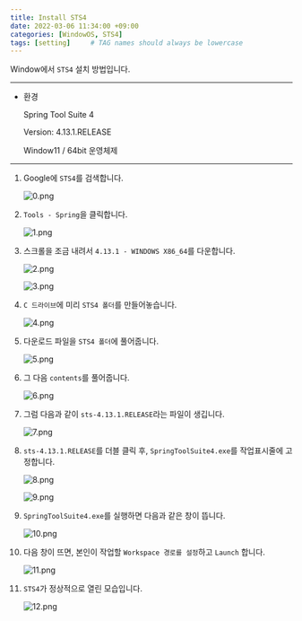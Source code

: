 ```yaml
---
title: Install STS4
date: 2022-03-06 11:34:00 +09:00 
categories: [WindowOS, STS4]
tags: [setting]     # TAG names should always be lowercase
---
```


Window에서 `STS4` 설치 방법입니다.

---

- 환경
    
    Spring Tool Suite 4<br>
    
    Version: 4.13.1.RELEASE<br>
    
    Window11 / 64bit 운영체제<br>
    

---

1. Google에 `STS4`를 검색합니다.
    
    ![0.png](/assets/2022-03-06-Install-STS4/0.png)
    
2. `Tools - Spring`을 클릭합니다.
    
    ![1.png](/assets/2022-03-06-Install-STS4/1.png)
    
3. 스크롤을 조금 내려서 `4.13.1 - WINDOWS X86_64`를 다운합니다.
    
    ![2.png](/assets/2022-03-06-Install-STS4/2.png)
    
    ![3.png](/assets/2022-03-06-Install-STS4/3.png)
    
4. `C 드라이브`에 미리 `STS4 폴더`를 만들어놓습니다.
    
    ![4.png](/assets/2022-03-06-Install-STS4/4.png)
    
5. 다운로드 파일을 `STS4 폴더`에 풀어줍니다.
    
    ![5.png](/assets/2022-03-06-Install-STS4/5.png)
    
6. 그 다음 `contents`를 풀어줍니다.
    
    ![6.png](/assets/2022-03-06-Install-STS4/6.png)
    
7. 그럼 다음과 같이 `sts-4.13.1.RELEASE`라는 파일이 생깁니다.
    
    ![7.png](/assets/2022-03-06-Install-STS4/7.png)
    
8. `sts-4.13.1.RELEASE`를 더블 클릭 후, `SpringToolSuite4.exe`를 작업표시줄에 고정합니다.
    
    ![8.png](/assets/2022-03-06-Install-STS4/8.png)
    
    ![9.png](/assets/2022-03-06-Install-STS4/9.png)
    
9. `SpringToolSuite4.exe`를 실행하면 다음과 같은 창이 뜹니다.
    
    ![10.png](/assets/2022-03-06-Install-STS4/10.png)
    
10. 다음 창이 뜨면, 본인이 작업할 `Workspace 경로를 설정`하고 `Launch` 합니다.
    
    ![11.png](/assets/2022-03-06-Install-STS4/11.png)
    
11. `STS4`가 정상적으로 열린 모습입니다.
    
    ![12.png](/assets/2022-03-06-Install-STS4/12.png)